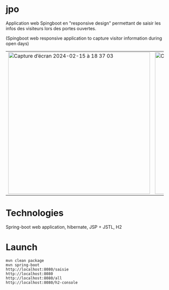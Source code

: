 # jpo
Application web Spingboot en "responsive design" permettant de saisir les infos des visiteurs lors des portes ouvertes.<p>
(Spingboot web responsive application to capture visitor information during open days)


<table>
<tr>
	<td><img width="452" alt="Capture d’écran 2024-02-15 à 18 37 03" src="https://github.com/cristal-smac/jpo/assets/20242612/4404b1a1-1f8f-47de-8f0f-44c37ad4dcea">
</td>
	<td><img width="452" alt="Capture d’écran 2024-02-15 à 18 38 39" src="https://github.com/cristal-smac/jpo/assets/20242612/396f32a9-55f5-4827-922f-72f9fdbcd7be">
</td>
	<td><img width="452" alt="Capture d’écran 2024-02-15 à 18 37 49" src="https://github.com/cristal-smac/jpo/assets/20242612/d9349279-b7e2-455e-8abb-0f21d0b0b4fb">
</td
</tr>
</table>

# Technologies
Spring-boot web application, hibernate, JSP + JSTL, H2

# Launch
```
mvn clean package
mvn spring-boot
http://localhost:8080/saisie
http://localhost:8080
http://localhost:8080/all
http://localhost:8080/h2-console
```


